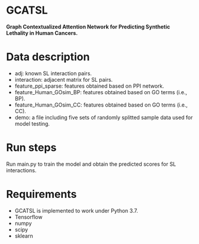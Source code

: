 # GCATSL
**Graph Contextualized Attention Network for Predicting Synthetic Lethality in Human Cancers.** 

# Data description
* adj: known SL interaction pairs.
* interaction: adjacent matrix for SL pairs.
* feature_ppi_sparse: features obtained based on PPI network.
* feature_Human_GOsim_BP: features obtained based on GO terms (i.e., BP).
* feature_Human_GOsim_CC: features obtained based on GO terms (i.e., CC).
* demo: a file including five sets of randomly splitted sample data used for model testing.

# Run steps
Run main.py to train the model and obtain the predicted scores for SL interactions.

# Requirements
* GCATSL is implemented to work under Python 3.7.
* Tensorflow
* numpy
* scipy
* sklearn
